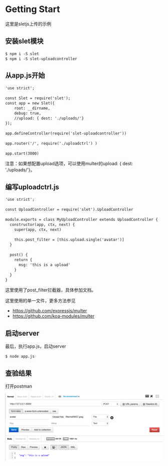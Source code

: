 # Getting Start

这里是sletjs上传的示例

## 安装slet模块

```
$ npm i -S slet
$ npm i -S slet-uploadcontroller
```

## 从app.js开始

```
'use strict';

const Slet = require('slet');
const app = new Slet({
    root: __dirname,
    debug: true,
    //upload: { dest: './uploads/'}
});

app.defineController(require('slet-uploadcontroller'))

app.router('/', require('./uploadctrl') )  

app.start(3000) 
```

注意：如果想配置upload选项，可以使用multer的upload: { dest: './uploads/'}。
 
## 编写uploadctrl.js

```
'use strict';

const UploadController = require('slet').UploadController

module.exports = class MyUploadController extends UploadController {
  constructor(app, ctx, next) {
    super(app, ctx, next)
    
    this.post_filter = [this.upload.single('avatar')]
  }
  
  post() { 
    return {
      msg: 'this is a upload'
    }
  } 
}
```

这里使用了post_filter拦截器，具体参加文档。

这里使用的单一文件，更多方法参见

- https://github.com/expressjs/multer
- https://github.com/koa-modules/multer

## 启动server

最后，执行app.js，启动server

```
$ node app.js
```

## 查验结果

打开postman

![Postman](postman.png)

